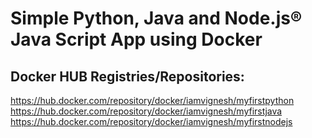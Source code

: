 # Simple Python, Java and Node.js® Java Script App using Docker

## Docker HUB Registries/Repositories:
https://hub.docker.com/repository/docker/iamvignesh/myfirstpython
https://hub.docker.com/repository/docker/iamvignesh/myfirstjava
https://hub.docker.com/repository/docker/iamvignesh/myfirstnodejs
